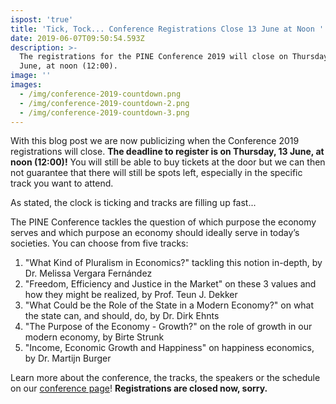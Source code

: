```yaml
---
ispost: 'true'
title: 'Tick, Tock... Conference Registrations Close 13 June at Noon '
date: 2019-06-07T09:50:54.593Z
description: >-
  The registrations for the PINE Conference 2019 will close on Thursday, 13
  June, at noon (12:00).
image: ''
images:
  - /img/conference-2019-countdown.png
  - /img/conference-2019-countdown-2.png
  - /img/conference-2019-countdown-3.png
---
```

With this blog post we are now publicizing when the Conference 2019 registrations will close. **The deadline to register is on Thursday, 13 June, at noon (12:00)!** You will still be able to buy tickets at the door but we can then not guarantee that there will still be spots left, especially in the specific track you want to attend. 

As stated, the clock is ticking and tracks are filling up fast...

<div id="conference-2019-timer" class="flipdown center mv3"></div>

The PINE Conference tackles the question of which purpose the economy serves
and which purpose an economy should ideally serve in today’s societies. You
can choose from five tracks:

1. "What Kind of Pluralism in Economics?" tackling this notion in-depth, by
   Dr. Melissa Vergara Fernández
2. "Freedom, Efficiency and Justice in the Market" on these 3 values and how
   they might be realized, by Prof. Teun J. Dekker
3. "What Could be the Role of the State in a Modern Economy?" on what the
   state can, and should, do, by Dr. Dirk Ehnts
4. "The Purpose of the Economy - Growth?" on the role of growth in our modern
   economy, by Birte Strunk
5. "Income, Economic Growth and Happiness" on happiness economics, by Dr.
   Martijn Burger

Learn more about the conference, the tracks, the speakers or the schedule on our [conference page](https://pine-maastricht.nl/conference-2019/)! **Registrations are closed now, sorry.**
